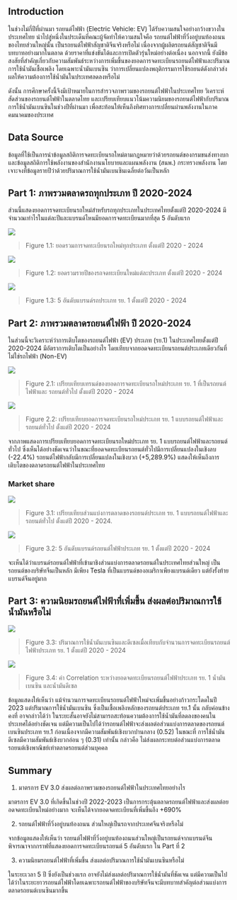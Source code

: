 ## Introduction

ในช่วงไม่กี่ปีที่ผ่านมา รถยนต์ไฟฟ้า (Electric Vehicle: EV) ได้รับความสนใจอย่างกว้างขวางในประเทศไทย นำไปสู่หนึ่งในประเด็นที่คณะผู้จัดทำให้ความสนใจคือ รถยนต์ไฟฟ้าที่วิ่งอยู่บนท้องถนนของไทยส่วนใหญ่นั้น เป็นรถยนต์ไฟฟ้าสัญชาติจีนจริงหรือไม่ เนื่องจากผู้ผลิตรถยนต์สัญชาติจีนมีบทบาทอย่างมากในตลาด ด้วยราคาที่แข่งขันได้และการเปิดตัวรุ่นใหม่อย่างต่อเนื่อง นอกจากนี้ ยังมีข้อสงสัยที่สำคัญเกี่ยวกับความสัมพันธ์ระหว่างการเพิ่มขึ้นของยอดการจดทะเบียนรถยนต์ไฟฟ้าและปริมาณการใช้น้ำมันเชื้อเพลิง โดยเฉพาะน้ำมันเบนซิน ว่าการเปลี่ยนแปลงพฤติกรรมการใช้รถยนต์ดังกล่าวส่งผลให้ความต้องการใช้น้ำมันในประเทศลดลงหรือไม่

ดังนั้น การศึกษาครั้งนี้จึงมีเป้าหมายในการสำรวจภาพรวมของรถยนต์ไฟฟ้าในประเทศไทย วิเคราะห์สัดส่วนของรถยนต์ไฟฟ้าในตลาดไทย และเปรียบเทียบแนวโน้มความนิยมของรถยนต์ไฟฟ้ากับปริมาณการใช้น้ำมันเบนซินในช่วงปีที่ผ่านมา เพื่อสะท้อนให้เห็นถึงทิศทางการเปลี่ยนผ่านพลังงานในภาคคมนาคมของประเทศ

## Data Source
ข้อมูลที่ใช้เป็นการนำข้อมูลสถิติการจดทะเบียนรถใหม่ตามกฎหมายว่าด้วยรถยนต์ของกรมขนส่งทางบก
และข้อมูลสถิติการใช้พลังงานของสำนักงานนโยบายและแผนพลังงาน (สนพ.) กระทรวงพลังงาน โดยเจาะจงที่ข้อมูลรายปีว่าด้วยปริมาณการใช้น้ำมันเบนซินเฉลี่ยต่อวันเป็นหลัก


## Part 1: ภาพรวมตลาดรถทุกประเภท ปี 2020-2024
ส่วนนี้แสดงยอดการจดทะเบียนรถใหม่สำหรับรถทุกประเภทในประเทศไทยตั้งแต่ปี 2020-2024 มีจำนวณเท่าไรในแต่ละปีและแบรนด์ไหนมียอดการจดทะเบียนมากที่สุด 5 อันดับแรก

![](https://github.com/sandough/5001-images/blob/main/figure/figure1-1.png)

>Figure 1.1: ยอดรวมการจดทะเบียนรถใหม่ทุกประเภท ตั้งแต่ปี 2020 - 2024


![](https://github.com/sandough/5001-images/blob/main/figure/figure1-2.png)

>Figure 1.2: ยอดรวมรายปีของรถจดทะเบียนใหม่แต่ละประเภท ตั้งแต่ปี 2020 - 2024


![](https://github.com/sandough/5001-images/blob/main/figure/figure1-3.png)

>Figure 1.3: 5 อันดับแบรนด์รถประเภท รย. 1 ตั้งแต่ปี 2020 - 2024


## Part 2: ภาพรวมตลาดรถยนต์ไฟฟ้า ปี 2020-2024
ในส่วนนี้จะวิเคราะห์ว่าการเติบโตของรถยนต์ไฟฟ้า (EV) ประเภท (รย.1) ในประเทศไทยตั้งแต่ปี 2020-2024 มีอัตราการเติบโตเป็นอย่างไร โดยเทียบจากยอดจดทะเบียนรถยนต์ประเภทเดียวกันที่ไม่ใช่รถไฟฟ้า (Non-EV)

![](https://github.com/sandough/5001-images/blob/main/figure/figure2-1.png)

>Figure 2.1: เปรียบเทียบเทรนด์ของยอดการจดทะเบียนรถใหม่ประเภท รย. 1 ที่เป็นรถยนต์ไฟฟ้าและ รถยนต์ทั่วไป ตั้งแต่ปี 2020 - 2024

![](https://github.com/sandough/5001-images/blob/main/figure/figure2-2.png)

>Figure 2.2: เปรียบเทียบยอดการจดทะเบียนรถใหม่ประเภท รย. 1 แบบรถยนต์ไฟฟ้าและรถยนต์ทั่วไป ตั้งแต่ปี 2020 - 2024

จากภาพแสดงการเปรียบเทียบยอดการจดทะเบียนรถใหม่ประเภท รย. 1 แบบรถยนต์ไฟฟ้าและรถยนต์ทั่วไป ซึ่งเห็นได้อย่างชัดเจนว่าในขณะที่ยอดจดทะเบียนรถยนต์ทั่วไปมีการเปลี่ยนแปลงในเชิงลบ (-22.4%) รถยนต์ไฟฟ้ากลับมีการเปลี่ยนแปลงในเชิงบวก (+5,289.9%) แสดงให้เห็นถึงการเติบโตของตลาดรถยนต์ไฟฟ้าในประเทศไทย

### Market share

![](https://github.com/sandough/5001-images/blob/main/figure/figure3-1.png)

>Figure 3.1: เปรียบเทียบส่วนแบ่งการตลาดของรถยนต์ประเภท รย. 1 แบบรถยนต์ไฟฟ้าและรถยนต์ทั่วไป ตั้งแต่ปี 2020 - 2024.

![](https://github.com/sandough/5001-images/blob/main/figure/figure3-2.png)

>Figure 3.2: 5 อันดับแบรนด์รถยนต์ไฟฟ้าประเภท รย. 1 ตั้งแต่ปี 2020 - 2024

จะเห็นได้ว่าแบรนด์รถยนต์ไฟฟ้าที่เข้ามาชิงส่วนแบ่งการตลาดรถยนต์ในประเทศไทยส่วนใหญ่ เป็นรถยนต์ของบริษัทจีนเป็นหลัก มีเพียง Tesla ที่เป็นแบรนด์ของอเมริกาเพียงแบรนด์เดียว แต่ยังรั้งท้ายแบรนด์จีนอยู่มาก


## Part 3: ความนิยมรถยนต์ไฟฟ้าที่เพิ่มขึ้น ส่งผลต่อปริมาณการใช้น้ำมันหรือไม่

![](https://github.com/sandough/5001-images/blob/main/figure/figure3-3.png)

>Figure 3.3: ปริมาณการใช้น้ำมันเบนซินและดีเซลเมื่อเทียบกับจำนวนการจดทะเบียนรถยนต์ไฟฟ้าประเภท รย. 1 ตั้งแต่ปี 2020 - 2024

![](https://github.com/sandough/5001-images/blob/main/figure/figure3-4.png)

>Figure 3.4: ค่า Correlation ระหว่างยอดจดทะเบียนรถยนต์ไฟฟ้าประเภท รย. 1 น้ำมันเบนซิน และน้ำมันดีเซล

ข้อมูลแสดงให้เห็นว่า แม้จำนวนการจดทะเบียนรถยนต์ไฟฟ้าใหม่จะเพิ่มขึ้นอย่างก้าวกระโดดในปี 2023 แต่ปริมาณการใช้น้ำมันเบนซิน ซึ่งเป็นเชื้อเพลิงหลักของรถยนต์ประเภท รย.1 นั้น กลับค่อนข้างคงที่ อาจกล่าวได้ว่า ในระยะสั้นอาจยังไม่สามารถสะท้อนความต้องการใช้น้ำมันที่ลดลงของคนในประเทศได้อย่างชัดเจน แต่มีความเป็นไปได้ว่ารถยนต์ไฟฟ้าจะส่งผลต่อส่วนแบ่งการตลาดของรถยนต์เบนซินประเภท รย.1 ก่อนเนื่องจากมีความสัมพันธ์เชิงบวกปานกลาง (0.52) ในขณะที่ การใช้น้ำมันดีเซลมีความสัมพันธ์เชิงบวกอ่อน ๆ (0.31) เท่านั้น กล่าวคือ ไม่ส่งผลกระทบต่อส่วนแบ่งการตลาดรถยนต์เชิงพาณิชย์เท่าตลาดรถยนต์ส่วนบุคคล


## Summary
1. มาตรการ EV 3.0 ส่งผลต่อภาพรวมของรถยนต์ไฟฟ้าในประเทศไทยอย่างไร

  มาตรการ EV 3.0 ที่เกิดขึ้นในช่วงปี 2022-2023 เป็นการกระตุ้นตลาดรถยนต์ไฟฟ้าและส่งผลต่อยอดจดทะเบียนใหม่อย่างมาก จะเห็นได้จากยอดจดทะเบียนที่เพิ่มขึ้นถึง +690%

2. รถยนต์ไฟฟ้าที่วิ่งอยู่บนท้องถนน ส่วนใหญ่เป็นรถจากประเทศจีนจริงหรือไม่

  จากข้อมูลแสดงให้เห็นว่า รถยนต์ไฟฟ้าที่วิ่งอยู่บนท้องถนนส่วนใหญ่เป็นรถยนต์จากแบรนด์จีน พิจารณาจากกราฟที่แสดงยอดการจดทะเบียนรถยนต์ 5 อันดับแรก ใน Part ที่ 2

3. ความนิยมรถยนต์ไฟฟ้าที่เพิ่มขึ้น ส่งผลต่อปริมาณการใช้น้ำมันเบนซินหรือไม่

  ในระยะเวลา 5 ปี ซึ่งยังเป็นช่วงแรก อาจยังไม่ส่งผลต่อปริมาณการใช้น้ำมันที่ชัดเจน แต่มีความเป็นไปได้ว่าในระยะยาวรถยนต์ไฟฟ้าโดยเฉพาะรถยนต์ไฟฟ้าของบริษัทจีนจะมีบทบาทสำคัญต่อส่วนแบ่งการตลาดรถยนต์เบนซินมากขึ้น
